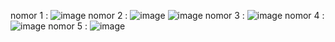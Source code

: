 nomor 1 : 
![image](https://github.com/user-attachments/assets/b253af6f-7e2f-4ef4-b770-5c26f0199423)
nomor 2 :
![image](https://github.com/user-attachments/assets/bc6c23d1-f9e2-4cbe-9cf7-a339526c18ae)
![image](https://github.com/user-attachments/assets/6f8b41ff-d095-4c12-a834-e828e07fb68b)
nomor 3 :
![image](https://github.com/user-attachments/assets/41afad25-80df-454c-83d0-afc9416483ad)
nomor 4 : 
![image](https://github.com/user-attachments/assets/25289b9e-d078-4ee3-924e-b2dc7f5439d7)
nomor 5 :
![image](https://github.com/user-attachments/assets/100f024f-008f-4e45-9733-4f96ee976a8b)




